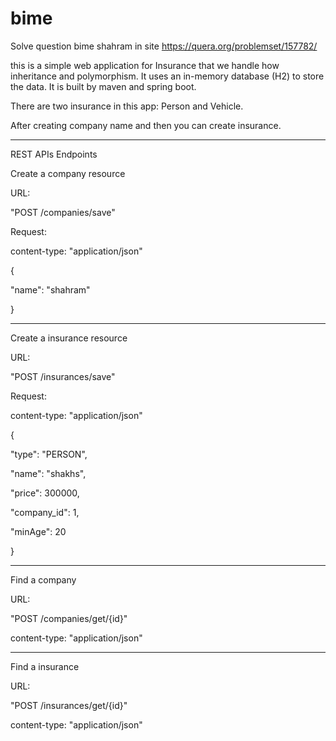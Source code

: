 # bime
Solve question bime shahram in site https://quera.org/problemset/157782/

this is a simple web application for Insurance that we handle how inheritance and polymorphism. It uses an in-memory database (H2) to store the data.
It is built by maven and spring boot.

There are two insurance in this app: Person and Vehicle.

After creating company name and then you can create insurance.

------------------------------------------------------------------------------------
REST APIs Endpoints

Create a company resource

URL:

"POST /companies/save"

Request: 

content-type: "application/json"

{

  "name": "shahram"
  
}

---------------------------------------------------------------------------------------
Create a insurance resource

URL:

"POST /insurances/save"

Request:

content-type: "application/json"

{

  "type": "PERSON",
  
  "name": "shakhs",
  
  "price": 300000,
  
  "company_id": 1,
  
  "minAge": 20
  
}

---------------------------------------------------------------------------------------
Find a company

URL:

"POST /companies/get/{id}"

content-type: "application/json"

---------------------------------------------------------------------------------------
Find a insurance

URL:

"POST /insurances/get/{id}"

content-type: "application/json"

